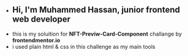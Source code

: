 - ## Hi, I'm Muhammed Hassan, junior frontend web developer
- this is my soluition for **NFT-Previw-Card-Component** challange by **frontendmentor.io**
- i used plain html & css in this challenge as my main tools
